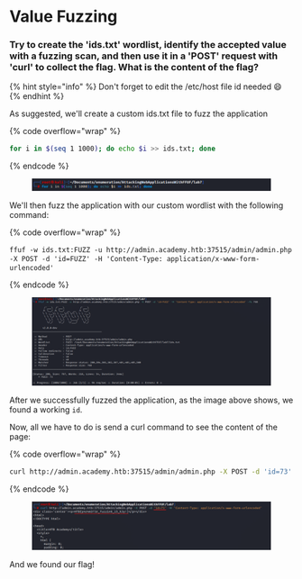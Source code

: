 # Value Fuzzing

### Try to create the 'ids.txt' wordlist, identify the accepted value with a fuzzing scan, and then use it in a 'POST' request with 'curl' to collect the flag. What is the content of the flag?

{% hint style="info" %}
Don't forget to edit the /etc/host file id needed :smile:
{% endhint %}

As suggested, we'll create a custom ids.txt file to fuzz the application

{% code overflow="wrap" %}
```bash
for i in $(seq 1 1000); do echo $i >> ids.txt; done                                                                                                     
```
{% endcode %}

<figure><img src="../../../.gitbook/assets/image (8) (1).png" alt=""><figcaption></figcaption></figure>

We'll then fuzz the application with our custom wordlist with the following command:

{% code overflow="wrap" %}
```shell
ffuf -w ids.txt:FUZZ -u http://admin.academy.htb:37515/admin/admin.php -X POST -d 'id=FUZZ' -H 'Content-Type: application/x-www-form-urlencoded'        
```
{% endcode %}

<figure><img src="../../../.gitbook/assets/image (9) (1).png" alt=""><figcaption></figcaption></figure>

After we successfully fuzzed the application, as the image above shows, we found a working `id`.

Now, all we have to do is send a curl command to see the content of the page:

{% code overflow="wrap" %}
```sh
curl http://admin.academy.htb:37515/admin/admin.php -X POST -d 'id=73' -H 'Content-Type: application/x-www-form-urlencoded'
```
{% endcode %}

<figure><img src="../../../.gitbook/assets/image (10) (1).png" alt=""><figcaption></figcaption></figure>

And we found our flag!
